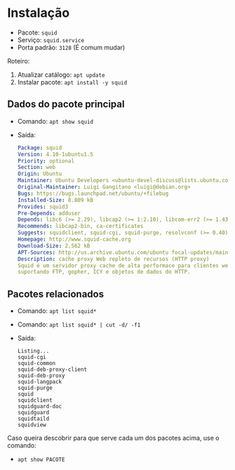 # Instalação

- Pacote: `squid`
- Serviço: `squid.service`
- Porta padrão: `3128` (É comum mudar)

Roteiro:

1. Atualizar catálogo: `apt update`
2. Instalar pacote: `apt install -y squid`

## Dados do pacote principal

- Comando: `apt show squid`
- Saída:

    ```yaml
    Package: squid
    Version: 4.10-1ubuntu1.5
    Priority: optional
    Section: web
    Origin: Ubuntu
    Maintainer: Ubuntu Developers <ubuntu-devel-discuss@lists.ubuntu.com>
    Original-Maintainer: Luigi Gangitano <luigi@debian.org>
    Bugs: https://bugs.launchpad.net/ubuntu/+filebug
    Installed-Size: 8.809 kB
    Provides: squid3
    Pre-Depends: adduser
    Depends: libc6 (>= 2.29), libcap2 (>= 1:2.10), libcom-err2 (>= 1.43.9), libcrypt1 (>= 1:4.1.0), libdb5.3, libecap3 (>= 1.0.1), libexpat1 (>= 2.0.1), libgcc-s1 (>= 3.0), libgnutls30 (>= 3.6.12), libgssapi-krb5-2 (>= 1.17), libkrb5-3 (>= 1.10+dfsg~), libldap-2.4-2 (>= 2.4.7), libltdl7 (>= 2.4.6), libnetfilter-conntrack3 (>= 1.0.7), libnettle7, libpam0g (>= 0.99.7.1), libsasl2-2 (>= 2.1.27+dfsg), libstdc++6 (>= 9), libxml2 (>= 2.7.4), netbase, logrotate (>= 3.5.4-1), squid-common (>= 4.10-1ubuntu1.5), lsb-base, libdbi-perl, ssl-cert
    Recommends: libcap2-bin, ca-certificates
    Suggests: squidclient, squid-cgi, squid-purge, resolvconf (>= 0.40), smbclient, ufw, winbind, apparmor
    Homepage: http://www.squid-cache.org
    Download-Size: 2.562 kB
    APT-Sources: http://us.archive.ubuntu.com/ubuntu focal-updates/main amd64 Packages
    Description: cache proxy Web repleto de recursos (HTTP proxy)
    Squid é um servidor proxy cache de alta performace para clientes web,
    suportando FTP, gopher, ICY e objetos de dados do HTTP.
    ```

## Pacotes relacionados

- Comando: `apt list squid*`
- Comando: `apt list squid* | cut -d/ -f1`
- Saída:

    ```
    Listing...
    squid-cgi
    squid-common
    squid-deb-proxy-client
    squid-deb-proxy
    squid-langpack
    squid-purge
    squid
    squidclient
    squidguard-doc
    squidguard
    squidtaild
    squidview
    ```

Caso queira descobrir para que serve cada um dos pacotes acima, use o comando:

- `apt show PACOTE`